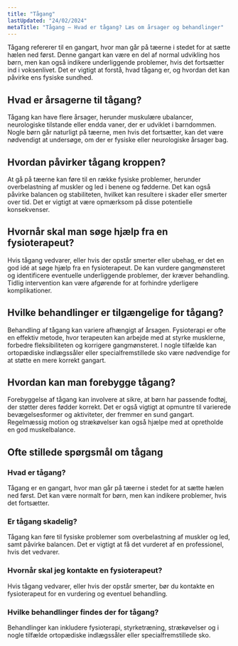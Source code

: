 ```yaml
---
title: "Tågang"
lastUpdated: "24/02/2024"
metaTitle: "Tågang – Hvad er tågang? Læs om årsager og behandlinger"
---
```


Tågang refererer til en gangart, hvor man går på tæerne i stedet for at sætte hælen ned først. Denne gangart kan være en del af normal udvikling hos børn, men kan også indikere underliggende problemer, hvis det fortsætter ind i voksenlivet. Det er vigtigt at forstå, hvad tågang er, og hvordan det kan påvirke ens fysiske sundhed.

## Hvad er årsagerne til tågang?

Tågang kan have flere årsager, herunder muskulære ubalancer, neurologiske tilstande eller endda vaner, der er udviklet i barndommen. Nogle børn går naturligt på tæerne, men hvis det fortsætter, kan det være nødvendigt at undersøge, om der er fysiske eller neurologiske årsager bag.

## Hvordan påvirker tågang kroppen?

At gå på tæerne kan føre til en række fysiske problemer, herunder overbelastning af muskler og led i benene og fødderne. Det kan også påvirke balancen og stabiliteten, hvilket kan resultere i skader eller smerter over tid. Det er vigtigt at være opmærksom på disse potentielle konsekvenser.

## Hvornår skal man søge hjælp fra en fysioterapeut?

Hvis tågang vedvarer, eller hvis der opstår smerter eller ubehag, er det en god idé at søge hjælp fra en fysioterapeut. De kan vurdere gangmønsteret og identificere eventuelle underliggende problemer, der kræver behandling. Tidlig intervention kan være afgørende for at forhindre yderligere komplikationer.

## Hvilke behandlinger er tilgængelige for tågang?

Behandling af tågang kan variere afhængigt af årsagen. Fysioterapi er ofte en effektiv metode, hvor terapeuten kan arbejde med at styrke musklerne, forbedre fleksibiliteten og korrigere gangmønsteret. I nogle tilfælde kan ortopædiske indlægssåler eller specialfremstillede sko være nødvendige for at støtte en mere korrekt gangart.

## Hvordan kan man forebygge tågang?

Forebyggelse af tågang kan involvere at sikre, at børn har passende fodtøj, der støtter deres fødder korrekt. Det er også vigtigt at opmuntre til varierede bevægelsesformer og aktiviteter, der fremmer en sund gangart. Regelmæssig motion og strækøvelser kan også hjælpe med at opretholde en god muskelbalance.

## Ofte stillede spørgsmål om tågang

### Hvad er tågang?

Tågang er en gangart, hvor man går på tæerne i stedet for at sætte hælen ned først. Det kan være normalt for børn, men kan indikere problemer, hvis det fortsætter.

### Er tågang skadelig?

Tågang kan føre til fysiske problemer som overbelastning af muskler og led, samt påvirke balancen. Det er vigtigt at få det vurderet af en professionel, hvis det vedvarer.

### Hvornår skal jeg kontakte en fysioterapeut?

Hvis tågang vedvarer, eller hvis der opstår smerter, bør du kontakte en fysioterapeut for en vurdering og eventuel behandling.

### Hvilke behandlinger findes der for tågang?

Behandlinger kan inkludere fysioterapi, styrketræning, strækøvelser og i nogle tilfælde ortopædiske indlægssåler eller specialfremstillede sko.